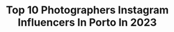 ---
title: Top 10 Photographers Instagram Influencers In Porto In 2023
description: >-
  Find top photographers Instagram influencers in Porto in 2023. Most popular hashtags: #porto #ig #amar #super.
platform: Instagram
hits: 8
text_top: Discover the top-rated Instagram influencers on inBeat.
text_bottom: Our platform holds 8 Instagram influencers like this in Porto, Portugal for you to connect with.
profiles:
  - username: "gatovadiotravelblog"
    fullname: >-
      ✈️ 𝔾𝕒𝕥𝕠 𝕍𝕒𝕕𝕚𝕠 - 𝕋𝕣𝕒𝕧𝕖𝕝 𝔹𝕝𝕠𝕘
    bio: >-
      🇵🇹•Ana & Ricardo | Membros @abvppt 💌•geral@gatovadio.pt 📷•Nikon | iPhone | Dji 🏠•Norte de Portugal 💻•www.gatovadio.pt 🚨 CONTA OFICIAL
    location: "Portugal"
    followers: 23297
    engagement: 505
    commentsToLikes: 0.036923
    id: ck5zsie24yjxs0i141ei102vy
    verified: false
    hashtags: "#italy, #visitportugal, #fotografia, #espanha"
  - username: "isabelnolascophotography"
    fullname: >-
      Isabel Nolasco
    bio: >-
      Travel photographer @raw_community_member VIP Use #isabelnolascophotography to b featured Book Latitudes da Semelhança
    location: "Portugal"
    followers: 10565
    engagement: 830
    commentsToLikes: 0.075679
    id: ck14i2ok9dc850i19lfa19f3k
    verified: false
    hashtags: "#spi, #rsa, #fugadoviajante, #edits"
  - username: "jc_copas"
    fullname: >-
      JC Copetto
    bio: >-
      I'am not a photographer. ▪️Award Winner: 𝗕𝗲𝘀𝘁 𝗜𝗻𝘀𝘁𝗮𝗴𝗿𝗮𝗺 𝗙𝗲𝗲𝗱 𝟮𝟬𝟮𝟬 @instiesgerador ▪️ Nokia 8.3 5G by Nokiamobile Mod| @15aoburro
    location: "Portugal"
    followers: 22474
    engagement: 523
    commentsToLikes: 0.114212
    id: ck137q21jcst60i19mkk34tt4
    verified: false
    hashtags: "#fubiz, #p3top, #royalsnappingartists, #palepalmcollection"
  - username: "mr.goldenhour_"
    fullname: >-
      Ruben Oliveira ®
    bio: >-
      Portugal & Switzerland 📸 Photographer 🌇 Sunset Chaser Portraits account - @mr.goldenhour Bookings DM 📩 ruben.o.je@gmail.com #porto Buy my Prints here👇
    location: "Portugal"
    followers: 14797
    engagement: 991
    commentsToLikes: 0.036690
    id: ck0w2e4kinwdz0i19rac57u7x
    verified: false
    hashtags: "#portugalemclicks, #map, #portugaldenorteasul, #helloworldpics"
  - username: "brancoprata"
    fullname: >-
      Team: Photographer & Florist
    bio: >-
      We are a team: • Untamed photographer • Tempestuous floral designer• "be distinctive, be unique" Email: brancoprata@gmail.com
    location: "Portugal"
    followers: 29484
    engagement: 95
    commentsToLikes: 0.030871
    id: ck13c1eciy5ez0i19ynxbgqg9
    verified: false
    hashtags: "#centerpiece, #destinationwedding, #bridallook, #fallwedding"
  - username: "ben.pinto"
    fullname: >-
      Ben Pinto
    bio: >-
      “Have you met Ben?” 🗺 Explorer 🎒 Travel Photographer 🇵🇹 Based in #Portugal
    location: "Portugal"
    followers: 57782
    engagement: 760
    commentsToLikes: 0.143989
    id: ck0tv3ulw9tdz0i19t64ys14d
    verified: false
    hashtags: "#voyaged, #parismaville, #loveitaly, #sdmtravels"
  - username: "ze.alberto"
    fullname: >-
      José Alberto Lemos
    bio: >-
      Photographer Photo Editor 📍Guimarães, Portugal 2nd: @_joselemos
    location: "Portugal"
    followers: 8590
    engagement: 917
    commentsToLikes: 0.030796
    id: ck0w2e1linvyy0i19fypbn03g
    verified: false
    hashtags: "#visitportugal, #nortelovers, #topcanonpt, #ourplanetdaily"
  - username: "be_happy_in_lisbon"
    fullname: >-
      Lisboa Properties by BMG
    bio: >-
      Real Estate experts in Portugal. • Sales & Lets • New Developments • Investments Email: pedro.silva@bmg-realestate.com
    location: "Portugal"
    followers: 23785
    engagement: 209
    commentsToLikes: 0.030113
    id: ck5higiygde510i11jeijq1d0
    verified: false
    hashtags: "#assetmanagement, #expatlife, #portuguese, #dreamhome"
  - username: "sharonpannen"
    fullname: >-
      Sharon Pannen
    bio: >-
      Queer photographer currently in Lisbon, Portugal. 23 Working on my upcoming photo series + book on sexuality and gender identity worldwide
    location: "Portugal"
    followers: 11610
    engagement: 924
    commentsToLikes: 0.077828
    id: ck6tor064fm660j714e8yax87
    verified: false
    hashtags: "#35mm, #kodak"
  - username: "isabelnolascophotography"
    fullname: >-
      Isabel Nolasco
    bio: >-
      Travel photographer @raw_community_member VIP Use #isabelnolascophotography to b featured Book Latitudes da Semelhança
    location: "Portugal"
    followers: 10565
    engagement: 830
    commentsToLikes: 0.075679
    id: ck14i2ok9dc850i19lfa19f3k
    verified: false
    hashtags: "#spi, #rsa, #fugadoviajante, #edits"
---